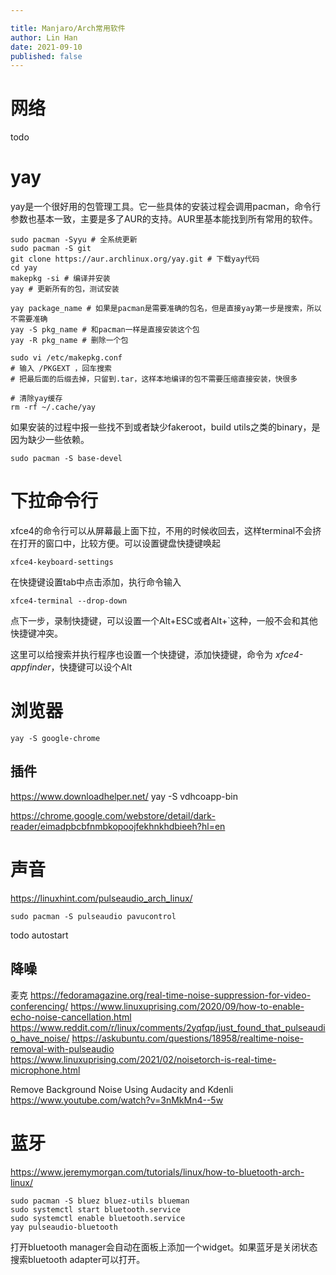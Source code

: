 ```yaml
---

title: Manjaro/Arch常用软件
author: Lin Han
date: 2021-09-10
published: false
---
```



# 网络

todo

# yay

yay是一个很好用的包管理工具。它一些具体的安装过程会调用pacman，命令行参数也基本一致，主要是多了AUR的支持。AUR里基本能找到所有常用的软件。

```shell
sudo pacman -Syyu # 全系统更新
sudo pacman -S git
git clone https://aur.archlinux.org/yay.git # 下载yay代码
cd yay
makepkg -si # 编译并安装
yay # 更新所有的包，测试安装

yay package_name # 如果是pacman是需要准确的包名，但是直接yay第一步是搜索，所以不需要准确
yay -S pkg_name # 和pacman一样是直接安装这个包
yay -R pkg_name # 删除一个包

sudo vi /etc/makepkg.conf
# 输入 /PKGEXT ，回车搜索
# 把最后面的后缀去掉，只留到.tar，这样本地编译的包不需要压缩直接安装，快很多

# 清除yay缓存
rm -rf ~/.cache/yay
```

如果安装的过程中报一些找不到或者缺少fakeroot，build utils之类的binary，是因为缺少一些依赖。

```shell
sudo pacman -S base-devel
```

# 下拉命令行

xfce4的命令行可以从屏幕最上面下拉，不用的时候收回去，这样terminal不会挤在打开的窗口中，比较方便。可以设置键盘快捷键唤起

```shell
xfce4-keyboard-settings
```

在快捷键设置tab中点击添加，执行命令输入

```shell
xfce4-terminal --drop-down
```

点下一步，录制快捷键，可以设置一个Alt+ESC或者Alt+`这种，一般不会和其他快捷键冲突。

这里可以给搜索并执行程序也设置一个快捷键，添加快捷键，命令为 *xfce4-appfinder*，快捷键可以设个Alt

# 浏览器

```shell
yay -S google-chrome
```

## 插件

https://www.downloadhelper.net/
yay -S vdhcoapp-bin

https://chrome.google.com/webstore/detail/dark-reader/eimadpbcbfnmbkopoojfekhnkhdbieeh?hl=en

# 声音

https://linuxhint.com/pulseaudio_arch_linux/

```shell
sudo pacman -S pulseaudio pavucontrol
```

todo autostart

## 降噪

麦克
https://fedoramagazine.org/real-time-noise-suppression-for-video-conferencing/
https://www.linuxuprising.com/2020/09/how-to-enable-echo-noise-cancellation.html
https://www.reddit.com/r/linux/comments/2yqfqp/just_found_that_pulseaudio_have_noise/
https://askubuntu.com/questions/18958/realtime-noise-removal-with-pulseaudio
https://www.linuxuprising.com/2021/02/noisetorch-is-real-time-microphone.html

Remove Background Noise Using Audacity and Kdenli
 https://www.youtube.com/watch?v=3nMkMn4--5w

# 蓝牙

https://www.jeremymorgan.com/tutorials/linux/how-to-bluetooth-arch-linux/

```shell
sudo pacman -S bluez bluez-utils blueman
sudo systemctl start bluetooth.service
sudo systemctl enable bluetooth.service
yay pulseaudio-bluetooth
```

打开bluetooth manager会自动在面板上添加一个widget。如果蓝牙是关闭状态搜索bluetooth adapter可以打开。

